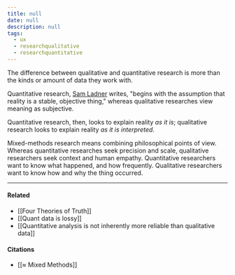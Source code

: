 ```yaml
---
title: null
date: null
description: null
tags:
  - ux
  - researchqualitative
  - researchquantitative
---
```


The difference between qualitative and quantitative research is more than the kinds or amount of data they work with.

Quantitative research, [Sam Ladner](https://publish.obsidian.md/mobydiction/notes/%E2%89%88+Ladner+-+Mixed+Methods) writes, "begins with the assumption that reality is a stable, objective thing," whereas qualitative researches view meaning as subjective.

Quantitative research, then, looks to explain reality _as it is_; qualitative research looks to explain reality _as it is interpreted_.

Mixed-methods research means combining philosophical points of view. Whereas quantitative researches seek precision and scale, qualitative researchers seek context and human empathy. Quantitative researchers want to know what happened, and how frequently. Qualitative researchers want to know how and why the thing occurred.

---

#### Related

-   [[Four Theories of Truth]]
-   [[Quant data is lossy]]
-   [[Quantitative analysis is not inherently more reliable than qualitative data]]

#### Citations

-   [[≈ Mixed Methods]]
